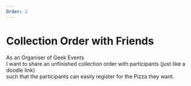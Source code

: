 ```yaml
---
Order: 2
---
```

# Collection Order with Friends

As an Organiser of Geek Events   
I want to share an unfinished collection order with participants (just like a doodle link)  
such that the participants can easily register for the Pizza they want.
